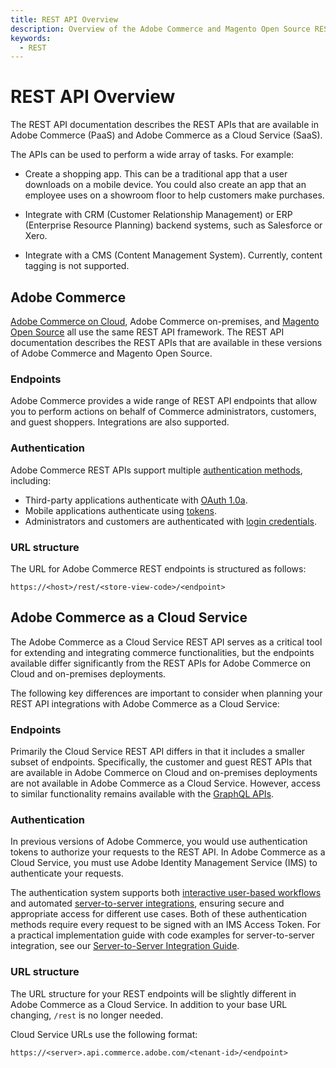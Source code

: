 ```yaml
---
title: REST API Overview
description: Overview of the Adobe Commerce and Magento Open Source REST API documentation.
keywords:
  - REST
--- 
```

 
# REST API Overview

The REST API documentation describes the REST APIs that are available in Adobe Commerce (PaaS) and Adobe Commerce as a Cloud Service (SaaS).

The APIs can be used to perform a wide array of tasks. For example:

*  Create a shopping app. This can be a traditional app that a user downloads on a mobile device. You could also create an app that an employee uses on a showroom floor to help customers make purchases.

*  Integrate with CRM (Customer Relationship Management) or ERP (Enterprise Resource Planning) backend systems, such as Salesforce or Xero.

*  Integrate with a CMS (Content Management System). Currently, content tagging is not supported.

## Adobe Commerce

<Edition name="paas" />

[Adobe Commerce on Cloud](https://experienceleague.adobe.com/en/docs/commerce-on-cloud/user-guide/overview?lang=en), Adobe Commerce on-premises, and [Magento Open Source](https://experienceleague.adobe.com/docs/magento-open-source/user-guide/overview/overview.html?lang=en) all use the same REST API framework. The REST API documentation describes the REST APIs that are available in these versions of Adobe Commerce and Magento Open Source.

### Endpoints

Adobe Commerce provides a wide range of REST API endpoints that allow you to perform actions on behalf of Commerce administrators, customers, and guest shoppers. Integrations are also supported.

### Authentication

Adobe Commerce REST APIs support multiple [authentication methods](../get-started/authentication/index.md), including:

*  Third-party applications authenticate with [OAuth 1.0a](../get-started/authentication/gs-authentication-oauth.md).
*  Mobile applications authenticate using [tokens](../get-started/authentication/gs-authentication-token.md).
*  Administrators and customers are authenticated with [login credentials](../get-started/authentication/gs-authentication-token.md).

### URL structure

The URL for Adobe Commerce REST endpoints is structured as follows:

`https://<host>/rest/<store-view-code>/<endpoint>`

## Adobe Commerce as a Cloud Service

<Edition name="saas" />

The Adobe Commerce as a Cloud Service REST API serves as a critical tool for extending and integrating commerce functionalities, but the endpoints available differ significantly from the REST APIs for Adobe Commerce on Cloud and on-premises deployments.

The following key differences are important to consider when planning your REST API integrations with Adobe Commerce as a Cloud Service:

### Endpoints

Primarily the Cloud Service REST API differs in that it includes a smaller subset of endpoints. Specifically, the customer and guest REST APIs that are available in Adobe Commerce on Cloud and on-premises deployments are not available in Adobe Commerce as a Cloud Service. However, access to similar functionality remains available with the [GraphQL APIs](..//graphql/index.md).

<!--For more information on what endpoints are available, refer to the [API reference](/reference/cloud/rest.md). -->

### Authentication

In previous versions of Adobe Commerce, you would use authentication tokens to authorize your requests to the REST API. In Adobe Commerce as a Cloud Service, you must use Adobe Identity Management Service (IMS) to authenticate your requests.

The authentication system supports both [interactive user-based workflows](./authentication/user.md) and automated [server-to-server integrations](./authentication/server-to-server.md), ensuring secure and appropriate access for different use cases. Both of these authentication methods require every request to be signed with an IMS Access Token. For a practical implementation guide with code examples for server-to-server integration, see our [Server-to-Server Integration Guide](./integration/index.md).

### URL structure

The URL structure for your REST endpoints will be slightly different in Adobe Commerce as a Cloud Service. In addition to your base URL changing, `/rest` is no longer needed.

Cloud Service URLs use the following format:

`https://<server>.api.commerce.adobe.com/<tenant-id>/<endpoint>`
